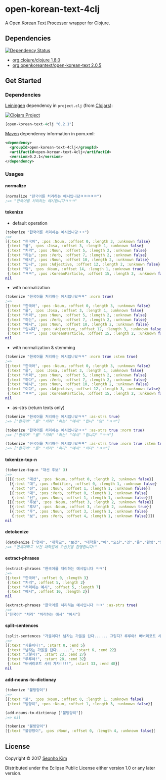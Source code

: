 # open-korean-text-4clj

A [Open Korean Text Processor](https://github.com/open-korean-text/open-korean-text) wrapper for Clojure. 


## Dependencies

[![Dependency Status](https://www.versioneye.com/user/projects/59675517368b08000ebac2d0/badge.svg?style=flat-square)](https://www.versioneye.com/user/projects/59675517368b08000ebac2d0)
	
* [org.clojure/clojure 1.8.0](https://github.com/clojure/clojure/releases/tag/clojure-1.8.0)
* [org.openkoreantext/open-korean-text 2.0.5](https://github.com/open-korean-text/open-korean-text/releases/tag/open-korean-text-2.0.5)


## Get Started

### Dependencies

[Leiningen](https://leiningen.org) dependency in `project.clj` (from [Clojars](https://clojars.org/open-korean-text-4clj)): 

[![Clojars Project](https://img.shields.io/clojars/v/open-korean-text-4clj.svg)](https://clojars.org/open-korean-text-4clj)

```clojure
[open-korean-text-4clj "0.2.1"]
```

[Maven](http://maven.apache.org/) dependency information in pom.xml:
```xml
<dependency>
  <groupId>open-korean-text-4clj</groupId>
  <artifactId>open-korean-text-4clj</artifactId>
  <version>0.2.1</version>
</dependency>
```

### Usages

#### normalize

```clojure
(normalize "한국어를 처리하는 예시입니닼ㅋㅋㅋㅋㅋ")
;=> "한국어를 처리하는 예시입니다ㅋㅋㅋ"
```

#### tokenize

* default operation
```clojure
(tokenize "한국어를 처리하는 예시입니닼ㅋㅋ")
;=> 
[{:text "한국어", :pos :Noun, :offset 0, :length 3, :unknown false}
 {:text "를", :pos :Josa, :offset 3, :length 1, :unknown false}
 {:text "처리", :pos :Noun, :offset 5, :length 2, :unknown false}
 {:text "하는", :pos :Verb, :offset 7, :length 2, :unknown false}
 {:text "예시", :pos :Noun, :offset 10, :length 2, :unknown false}
 {:text "입니", :pos :Adjective, :offset 12, :length 2, :unknown false}
 {:text "닼", :pos :Noun, :offset 14, :length 1, :unknown true}
 {:text "ㅋㅋ", :pos :KoreanParticle, :offset 15, :length 2, :unknown false}]
nil
```

* with normalization
```clojure
(tokenize "한국어를 처리하는 예시입니닼ㅋㅋ" :norm true)
;=>
[{:text "한국어", :pos :Noun, :offset 0, :length 3, :unknown false}
 {:text "를", :pos :Josa, :offset 3, :length 1, :unknown false}
 {:text "처리", :pos :Noun, :offset 5, :length 2, :unknown false}
 {:text "하는", :pos :Verb, :offset 7, :length 2, :unknown false}
 {:text "예시", :pos :Noun, :offset 10, :length 2, :unknown false}
 {:text "입니다", :pos :Adjective, :offset 12, :length 3, :unknown false}
 {:text "ㅋㅋ", :pos :KoreanParticle, :offset 15, :length 2, :unknown false}]
nil
```

* with normalization & stemming
```clojure
(tokenize "한국어를 처리하는 예시입니닼ㅋㅋ" :norm true :stem true)
;=> 
[{:text "한국어", :pos :Noun, :offset 0, :length 3, :unknown false}
 {:text "를", :pos :Josa, :offset 3, :length 1, :unknown false}
 {:text "처리", :pos :Noun, :offset 5, :length 2, :unknown false}
 {:text "하다", :pos :Verb, :offset 7, :length 2, :unknown false}
 {:text "예시", :pos :Noun, :offset 10, :length 2, :unknown false}
 {:text "이다", :pos :Adjective, :offset 12, :length 3, :unknown false}
 {:text "ㅋㅋ", :pos :KoreanParticle, :offset 15, :length 2, :unknown false}]
nil
```

* as-strs (return texts only)
```clojure
(tokenize "한국어를 처리하는 예시입니닼ㅋㅋ" :as-strs true)
;=> ["한국어" "를" "처리" "하는" "예시" "입니" "닼" "ㅋㅋ"]

(tokenize "한국어를 처리하는 예시입니닼ㅋㅋ" :as-strs true :norm true)
;=> ["한국어" "를" "처리" "하는" "예시" "입니다" "ㅋㅋ"]

(tokenize "한국어를 처리하는 예시입니닼ㅋㅋ" :as-strs true :norm true :stem true)
;=> ["한국어" "를" "처리" "하다" "예시" "이다" "ㅋㅋ"]
```

#### tokenize-top-n
```clojure
(tokenize-top-n "대선 후보" 3)
;=> 
([[{:text "대선", :pos :Noun, :offset 0, :length 2, :unknown false}]
  [{:text "대", :pos :Modifier, :offset 0, :length 1, :unknown false}
   {:text "선", :pos :Noun, :offset 1, :length 1, :unknown false}]
  [{:text "대", :pos :Verb, :offset 0, :length 1, :unknown false}
   {:text "선", :pos :Noun, :offset 1, :length 1, :unknown false}]]
 [[{:text "후보", :pos :Noun, :offset 3, :length 2, :unknown false}]
  [{:text "후보", :pos :Noun, :offset 3, :length 2, :unknown true}]
  [{:text "후", :pos :Noun, :offset 3, :length 1, :unknown false}
   {:text "보", :pos :Verb, :offset 4, :length 1, :unknown false}]])
nil
```

#### detokenize
```clojure
(detokenize ["연세", "대학교", "보건", "대학원","에","오신","것","을","환영","합니다", "!"])
;=> "연세대학교 보건 대학원에 오신것을 환영합니다!"
```

#### extract-phrases
```clojure
(extract-phrases "한국어를 처리하는 예시입니다 ㅋㅋ")
;=> 
[{:text "한국어", :offset 0, :length 3}
 {:text "처리", :offset 5, :length 2}
 {:text "처리하는 예시", :offset 5, :length 7}
 {:text "예시", :offset 10, :length 2}]
nil

(extract-phrases "한국어를 처리하는 예시입니다 ㅋㅋ" :as-strs true)
;=> 
["한국어" "처리" "처리하는 예시" "예시"]
```

#### split-sentences
```clojure
(split-sentences "가을이다! 남자는 가을을 탄다...... 그렇지? 루루야! 버버리코트 사러 가자!!!!")
;=> 
[{:text "가을이다!", :start 0, :end 5}
 {:text "남자는 가을을 탄다......", :start 6, :end 22}
 {:text "그렇지?", :start 23, :end 27}
 {:text "루루야!", :start 28, :end 32}
 {:text "버버리코트 사러 가자!!!!", :start 33, :end 48}]
nil
```

#### add-nouns-to-dictionay
```clojure
(tokenize "불방망이")
;=> 
[{:text "불", :pos :Noun, :offset 0, :length 1, :unknown false} 
 {:text "방망이", :pos :Noun, :offset 1, :length 3, :unknown false}]

(add-nouns-to-dictionay ["불방망이"])
;=> nil

(tokenize "불방망이")
[{:text "불방망이", :pos :Noun, :offset 0, :length 4, :unknown false}]
```


## License

Copyright © 2017 [Seonho Kim](http://seonho.kim)

Distributed under the Eclipse Public License either version 1.0 or any later version.
